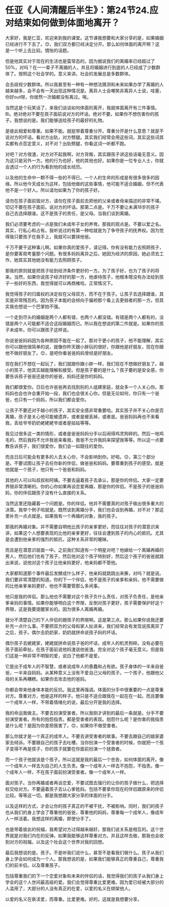 # 任亚《人间清醒后半生》：第24节24.应对结束如何做到体面地离开？

大家好，我是仁亚，欢迎来到我的课堂。这节课我想要和大家分享的是，如果婚姻已经进行不下去了。😊，我们双方都已经决定分开。那么如何体面的离开啊？这是一个听上去比较。惆怅的话题。

但是他其实对于现在的生活也是蛮常态的。因为据说我们的离婚率已经超过了50%，对吗？在一一辈子不离婚的人，并且将婚姻进行到底的人已经成了少数群体了。按照这个社会学的。意义来讲。社会的发展总是多数群体。

会去歧视少数群体。所以我甚至有一种有一种想法猜测和未来如果办学了离婚的人越来越多，会不会有一天出现这种情况是。离异人士会嘲笑非离异人士说，哇塞，你好out呀，你居然一次婚都没有离过。唉。

当然这是个玩笑话了，来我们谈谈如何体面的离开，我就体面离开有三件事情。Bi。绝对绝对不要在孩子面前说对方的坏话。绝对不要。如果你不想伤害你的孩子。我想说的是。我们能够送给孩子的最好的礼物。

是彼此相爱和尊重。如果不能。就挺带着尊重分开。尊重分开是什么意思？就是不说对方的坏话。看对方出轨，对方劈腿。其实我们经常会用这些词，其实这些词其实都有点否定意义，对不对？出轨劈腿，你看这词一听都不跑。

对吧？对方很渣，对方对不起我啊，对方背叛，其实跟孩子讲这些话毫无意义。因为这只是另外一方。他的行为也好，他的其他也好。如果你是一位专业人士，你就会透过一个人的行为看到他的成长经历。

以及他的生命中一颗不得一些的不得已。一个人的生命的形成是有很多很多的因缘。所以他今天成长为这样，包括他做的这些事情，他可能不适合婚姻，但不代表他不是一个好人。所以请勿如果为了你的孩子好。

请勿在孩子面前毁对方，请勿在孩子面前去把他的父亲或者母亲描述的非常不堪。切记不要在孩子面前。说对方的坏话。那第二点是。千万不要让未满18岁的孩子自己去选择跟谁。这不是孩子的责任，是父母。当我们谈到离婚。

我们必须要考虑的一点是我们未成年子女的养育。那我的观点是。不要以爱之名。其实，行私心和占有。我听说过的有第一种哈就是为了争夺孩子的抚养权。因为觉得我只要孩子在我手上，我就可以要挟他爸。

千万不要干这种事儿啊。如果你真的爱孩子，请记得。你有没有能力去照顾孩子，是你要客观考量那个问题。有很多妈妈离异之后，她因为经济的原因，她必须去工作，她其实其他她没有能力去照顾孩子。

那我的原则就是把孩子给到经济条件更好的一方。为了孩子好，也为了孩子的将来。当然，如果你说孩子经济好的那一方，他虐待孩子，他根本嗯没有办法给到孩子一些好的东西，我觉得就可以再商榷哈。正常情况下。

我觉得孩子的归属权的决定权在父母双方，而不在于孩子。让孩子去选择跟谁，其实是非常残忍的。因为孩子本能的会倾向于偏袒那个看上去更弱者的那一方。但其实我也想说一个巴掌拍不强。

一个走到尽头的婚姻是两个人都有错，也两个人都没错。有错是两个人都有的，没错是两个人可能都不适合这段婚姻而已。所以我在想说的第二件就是。如果你的孩子未成年。你可以跟孩子这样说。

你说爸爸妈妈因为各种原因不能在一起了。那对于更小的孩子，他不能理解，其实你可以跟他很简单的说，就像你昨天跟小胖玩的很好，你跟他是好朋友，现在你跟他不做好朋友了。😊，是吧你看爸爸妈妈曾经是好朋友。

现在我们不想在一起玩了，我们就跟你跟小胖一样，我们现在不想做好朋友了。越小的孩子，他其实越能理解和接受。但是孩子要的是什么？孩子要的是安全感，你要告诉孩子爸爸还是你的爸爸，妈妈还是你的妈妈。

我们都很爱你。日后也许爸爸再去找到别的人组建家庭，就会多一个人关心你。那妈妈也会也许会重开始一段，我们也会很关心你。但是无论如何，你只有一个爸爸，也只有一个妈妈，所以我们都会爱你。

让孩子不要还对于越小的孩子，其实安全感非常重要哈。其实孩子并不关心你是否离婚，孩子是关心他可能被遗弃，或者是被丢掉，或者是。爸爸妈妈再也不来看我，丢给爷爷奶奶姥姥姥爷或者是姑姑等等。

我见过很多这一类的情形，或者是爸爸妈妈分手以后闹得鸡灵狗碎的。然后一地鸡毛的，然后我妈不允许我爸来看我，我爸不允许我妈来探望我等等。所以这一点要教告诉孩子，我们很爱你，我们会一如既往的爱你。

而且日后可能会有更多的人去关心你，不会影响到你。好啦。😊，第三个部分是。不要试图让孩子去任你新的伴侣，做爸爸和妈妈。要尊重到孩子的感受。就是他就是一个孩子，他只有一个爸爸和妈妈。

其他的人可以叫叔叔和阿姨。不要去逼着孩子去承认，那是你的伴侣。大家一定要界限非常清晰的。你的心你如果再谈恋爱再婚，那是你的伴侣。不是孩子的爸爸妈妈，你的伴侣跟孩子没有什么直接的关系。

当然这里还隐藏着一个问题是。你的伴侣。他并不需要真的对孩子做出很多重大的决策。我举个例子哈就是。既然谈到离婚分手，我们也会谈到再婚，对不对？那这里补充一点点就是。如果我有一个再婚的对象，我的孩子。

那我的再婚对象。并不需要自明他比孩子的亲爹更好。而往往对孩子的潜意识来讲，如果这个人想要表现的比他的亲爹更好，往往会遭到孩子的内心的抵抗。尤其是会遭到他亲爹的强烈的抵抗，这种关系非常的暧昧。

而且是在潜意识层面一中。之前我们知道有一个明星对吧？他嫁给一个离婚再婚的男人，然后他们也有了孩子，然后他对这个孩子特别好，然后这个孩子的爸爸就跳出来说，说他对这个孩子比他亲妈更好，他亲妈都不管他。

大家都知道那个事件最后发酵成什么样子，他亲妈就跳跳出来撕，对吗？就是说。我们要非常清楚的知道。你的下一个伴侣，他不是孩子的亲爹和亲妈，他不需要做的比他亲爹亲妈更好，他也不需要管那么多闲事。

他只是我的伴侣。那么他也不需要对这个孩子负什么责任，对孩子负责任，是他亲爹亲妈的事情。如果你能够明白这个界限，反倒对孩子更好，孩子需要保护好这个界限，这是我要提醒家长的。因为很多人离婚再婚。

就分不清楚自己的下人伴侣的跟孩子的界限啊。这是第三点。那么如果你说我还要补充一点什么事。不要把双方的父母和家人扯进来，我们经常会有发现说孩离异了之后，孩子。偶尔去奶奶家，奶奶就拼命说孩子妈的坏话。

偶尔孩子去姥姥家，姥姥就拼命说孩子爸的坏话，成年人的机灵狗碎。没有必要在孩子面前牵扯。在孩子面前说他妈渣说他爸渣。完全对这个孩子毫无意义。但是我们这是一种非常不明智的爱，说白了他都不是爱。

它是出于成年人的不智慧，或者说成年人的愚蠢和占有欲。孩子身体的一半来自爸爸，一半来自妈妈。从某种意义上没有不爱自己父母的孩子。一个孩子，他跟他父母的关系再糟糕。如果你去攻击他的爸妈。

你都会带来他身体本能的反抗。我这里再强调。体面的分手中很重要的一点是尊重对方。尊重对方，他是这样的样子。他只是不适合跟我在一起在在一起。而且要像一个成年人一样，不带着情绪化的说，最后分开是我的选择。

我的命运我做主。不要去扮演受害者。所以我刚才讲到的最后一条就是。分手不要扮演受害者。所有的抱怨指责。都是受害者的表现。抱怨什么呢？是你害的我指责是什么呢？是因为你差把我害了。😊，如果你不做受害者。

那么你就才是一个真正的成年人。不要去讲受害者的故事。不要去跟自己的娘家婆家去倾诉。不要跟自己的孩子去吐槽，当你扮演一个受害者的时候，你就把一个孩子变得不再是孩子，你的孩子就要在你面前扮演一个拯救者。

而一个孩子他就该是个孩子。所以这就是我的最后一个忠告，如何体面的离开。像一个成年人一样去为自己的人生负责。像一个成年人一样去不抱怨，不指责。像一个成年人一样，不在孩子面前扮演受害者。像一个成年人一样。

面对孩子。当你再婚或者再谈恋爱，不要试图去强行的让你的孩子做什么，把选择权交给对方。不要逼着孩子去认心爹姓妈。包括不要拿你现在的伴侣跟原来的伴侣比较。等等这一切。都是我想跟大家分享的体面的分手。

以及这样的方式，才会让你的孩子真正的不被干扰，不被影响。同时，我们的孩子也从我们的身上学会了尊重他的爸爸，尊重他的妈妈，尊重每一个成年人，像成年人一样活着。我想这样的离婚，即使分手了。

也是带着彼此的祝福，我希望对方过得越来越好。那我们说关系是相互的。这个世界就是对我们内在的反弹。如果我能够这样尊重对方。并且这样去做，那我也会收到对方的祝福，以及这个社会这个世界对我的回想。

最后我想说的是。孩子。不是听我们说什么，甚至不是看我们做什么。孩子从我们身上学会如何成为一个人。那我想说的是，如果我们能够真正的尊重自己，尊重我们的前半侣。以及尊重孩子。

包括尊重我们的下一个恋爱对象和未来的伴侣的话，我觉得我们的孩子从我们身上学会的这个人世间最高级的爱。我们会觉得尊重比爱更难。因为爱已经被大部分的人滥用了，大部分的人没有真正的在爱，以爱的名义在绑架他人。

以爱的名义在亵渎爱，而尊重。比爱更难。好的，这就是我想要分享。